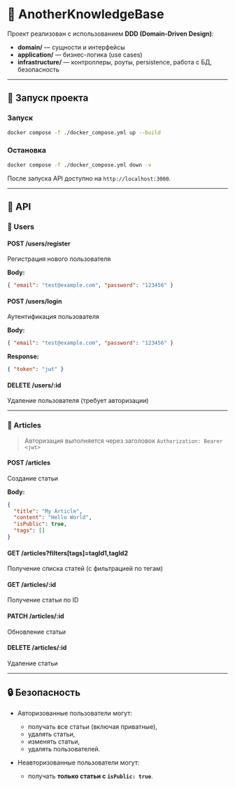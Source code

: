# 📘 AnotherKnowledgeBase

Проект реализован с использованием **DDD (Domain-Driven Design)**:

* **domain/** — сущности и интерфейсы
* **application/** — бизнес-логика (use cases)
* **infrastructure/** — контроллеры, роуты, persistence, работа с БД, безопасность

---

## 🚀 Запуск проекта

### Запуск

```bash
docker compose -f ./docker_compose.yml up --build
```

### Остановка

```bash
docker compose -f ./docker_compose.yml down -v
```

После запуска API доступно на `http://localhost:3000`.

---

## 🔌 API

### 👤 Users

#### **POST /users/register**

Регистрация нового пользователя

**Body:**

```json
{ "email": "test@example.com", "password": "123456" }
```

#### **POST /users/login**

Аутентификация пользователя

**Body:**

```json
{ "email": "test@example.com", "password": "123456" }
```

**Response:**

```json
{ "token": "jwt" }
```

#### **DELETE /users/\:id**

Удаление пользователя (требует авторизации)

---

### 📝 Articles

> Авторизация выполняется через заголовок
> `Authorization: Bearer <jwt>`

#### **POST /articles**

Создание статьи

**Body:**

```json
{
  "title": "My Article",
  "content": "Hello World",
  "isPublic": true,
  "tags": []
}
```

#### **GET /articles?filters\[tags]=tagId1,tagId2**

Получение списка статей (с фильтрацией по тегам)

#### **GET /articles/\:id**

Получение статьи по ID

#### **PATCH /articles/\:id**

Обновление статьи

#### **DELETE /articles/\:id**

Удаление статьи

---

## 🔒 Безопасность

* Авторизованные пользователи могут:

    * получать все статьи (включая приватные),
    * удалять статьи,
    * изменять статьи,
    * удалять пользователей.

* Неавторизованные пользователи могут:

    * получать **только статьи с `isPublic: true`**.